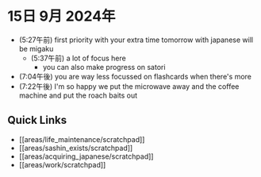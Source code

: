 # 15日 9月 2024年
- (5:27午前) first priority with your extra time tomorrow with japanese will be migaku
  - (5:37午前) a lot of focus here
    - you can also make progress on satori
- (7:04午後) you are way less focussed on flashcards when there's more
- (7:22午後) I'm so happy we put the microwave away and the coffee machine and put the roach baits out



 



## Quick Links
- [[areas/life_maintenance/scratchpad]]
- [[areas/sashin_exists/scratchpad]]
- [[areas/acquiring_japanese/scratchpad]]
- [[areas/work/scratchpad]]
